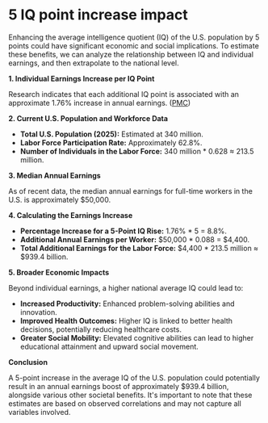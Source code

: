 # 5 IQ point increase impact

Enhancing the average intelligence quotient (IQ) of the U.S. population by 5 points could have significant economic and social implications. To estimate these benefits, we can analyze the relationship between IQ and individual earnings, and then extrapolate to the national level.

**1. Individual Earnings Increase per IQ Point**

Research indicates that each additional IQ point is associated with an approximate 1.76% increase in annual earnings. ([PMC](https://pmc.ncbi.nlm.nih.gov/articles/PMC8146900/))

**2. Current U.S. Population and Workforce Data**

- **Total U.S. Population (2025):** Estimated at 340 million.
- **Labor Force Participation Rate:** Approximately 62.8%.
- **Number of Individuals in the Labor Force:** 340 million * 0.628 ≈ 213.5 million.

**3. Median Annual Earnings**

As of recent data, the median annual earnings for full-time workers in the U.S. is approximately $50,000.

**4. Calculating the Earnings Increase**

- **Percentage Increase for a 5-Point IQ Rise:** 1.76% * 5 = 8.8%.
- **Additional Annual Earnings per Worker:** $50,000 * 0.088 = $4,400.
- **Total Additional Earnings for the Labor Force:** $4,400 * 213.5 million ≈ $939.4 billion.

**5. Broader Economic Impacts**

Beyond individual earnings, a higher national average IQ could lead to:

- **Increased Productivity:** Enhanced problem-solving abilities and innovation.
- **Improved Health Outcomes:** Higher IQ is linked to better health decisions, potentially reducing healthcare costs.
- **Greater Social Mobility:** Elevated cognitive abilities can lead to higher educational attainment and upward social movement.

**Conclusion**

A 5-point increase in the average IQ of the U.S. population could potentially result in an annual earnings boost of approximately $939.4 billion, alongside various other societal benefits. It's important to note that these estimates are based on observed correlations and may not capture all variables involved. 